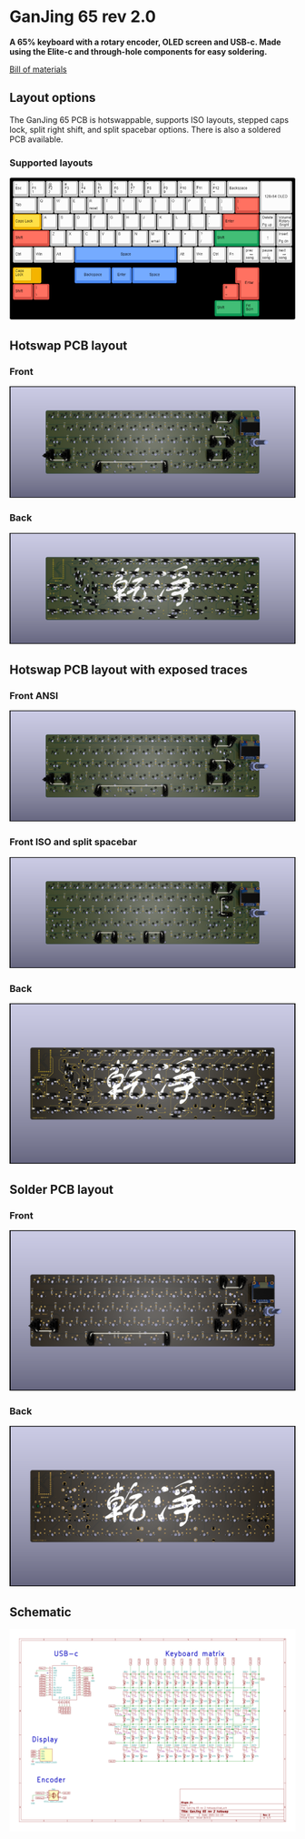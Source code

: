 # GanJing 65 rev 2.0
**A 65% keyboard with a rotary encoder, OLED screen and USB-c. Made using the Elite-c and through-hole components for easy soldering.**

[Bill of materials](https://octopart.com/bom-tool/jvwkTsDN)

## Layout options
The GanJing 65 PCB is hotswappable, supports ISO layouts, stepped caps lock, split right shift, and split spacebar options. There is also a soldered PCB available.

### Supported layouts
![GanJing-65-2.0](./Images/GanJing_65_rev_2.0_layout.png)

## Hotswap PCB layout
### Front
![](./Images/Hotswap/GanJing_65_rev_2.0_hotswap_PCB_front.png)

### Back
![](./Images/Hotswap/GanJing_65_rev_2.0_hotswap_PCB_back.png)

## Hotswap PCB layout with exposed traces
### Front ANSI
![](./Images/Hotswap_exposed_traces/GanJing_65_rev_2.0_hotswap_PCB_exposed_traces_front.png)

### Front ISO and split spacebar
![](./Images/Hotswap_exposed_traces/GanJing_65_rev_2.0_hotswap_PCB_exposed_traces_front_ISO.png)

### Back
![](./Images/Hotswap_exposed_traces/GanJing_65_rev_2.0_hotswap_PCB_exposed_traces_back.png)

## Solder PCB layout
### Front
![](./Images/Solder/GanJing_65_rev_2.0_solder_PCB_front.png)

### Back
![](./Images/Solder/GanJing_65_rev_2.0_solder_PCB_back.png)

## Schematic
![](./Images/GanJing_65_rev_2.0_schematic.png)
